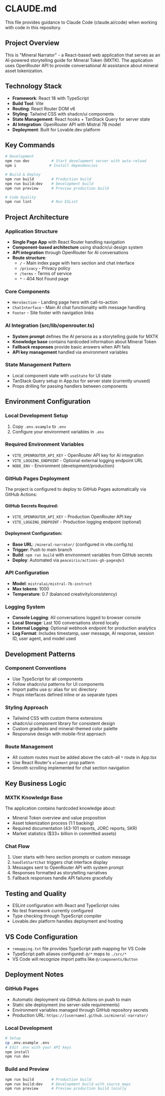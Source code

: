 # CLAUDE.md

This file provides guidance to Claude Code (claude.ai/code) when working with code in this repository.

## Project Overview

This is "Mineral Narrator" - a React-based web application that serves as an AI-powered storytelling guide for Mineral Token (MXTK). The application uses OpenRouter API to provide conversational AI assistance about mineral asset tokenization.

## Technology Stack

- **Framework**: React 18 with TypeScript
- **Build Tool**: Vite
- **Routing**: React Router DOM v6
- **Styling**: Tailwind CSS with shadcn/ui components
- **State Management**: React hooks + TanStack Query for server state
- **AI Integration**: OpenRouter API with Mistral 7B model
- **Deployment**: Built for Lovable.dev platform

## Key Commands

```bash
# Development
npm run dev          # Start development server with auto-reload
npm i               # Install dependencies

# Build & Deploy
npm run build        # Production build
npm run build:dev    # Development build
npm run preview      # Preview production build

# Code Quality
npm run lint         # Run ESLint
```

## Project Architecture

### Application Structure
- **Single Page App** with React Router handling navigation
- **Component-based architecture** using shadcn/ui design system
- **API integration** through OpenRouter for AI conversations
- **Route structure**:
  - `/` - Main index page with hero section and chat interface
  - `/privacy` - Privacy policy
  - `/terms` - Terms of service
  - `*` - 404 Not Found page

### Core Components
- `HeroSection` - Landing page hero with call-to-action
- `ChatInterface` - Main AI chat functionality with message handling
- `Footer` - Site footer with navigation links

### AI Integration (src/lib/openrouter.ts)
- **System prompt** defines the AI persona as a storytelling guide for MXTK
- **Knowledge base** contains hardcoded information about Mineral Token
- **Fallback responses** provide basic answers when API fails
- **API key management** handled via environment variables

### State Management Pattern
- Local component state with `useState` for UI state
- TanStack Query setup in App.tsx for server state (currently unused)
- Props drilling for passing handlers between components

## Environment Configuration

### Local Development Setup
1. Copy `.env.example` to `.env`
2. Configure your environment variables in `.env`

### Required Environment Variables
- `VITE_OPENROUTER_API_KEY` - OpenRouter API key for AI integration
- `VITE_LOGGING_ENDPOINT` - Optional external logging endpoint URL
- `NODE_ENV` - Environment (development/production)

### GitHub Pages Deployment
The project is configured to deploy to GitHub Pages automatically via GitHub Actions:

#### GitHub Secrets Required:
- `VITE_OPENROUTER_API_KEY` - Production OpenRouter API key
- `VITE_LOGGING_ENDPOINT` - Production logging endpoint (optional)

#### Deployment Configuration:
- **Base URL**: `/mineral-narrator/` (configured in vite.config.ts)
- **Trigger**: Push to main branch
- **Build**: `npm run build` with environment variables from GitHub secrets
- **Deploy**: Automated via `peaceiris/actions-gh-pages@v3`

### API Configuration
- **Model**: `mistralai/mistral-7b-instruct`
- **Max tokens**: 1000
- **Temperature**: 0.7 (balanced creativity/consistency)

### Logging System
- **Console Logging**: All conversations logged to browser console
- **Local Storage**: Last 100 conversations stored locally
- **External Logging**: Optional webhook endpoint for production analytics
- **Log Format**: Includes timestamp, user message, AI response, session ID, user agent, and model used

## Development Patterns

### Component Conventions
- Use TypeScript for all components
- Follow shadcn/ui patterns for UI components
- Import paths use `@/` alias for src directory
- Props interfaces defined inline or as separate types

### Styling Approach
- Tailwind CSS with custom theme extensions
- shadcn/ui component library for consistent design
- Custom gradients and mineral-themed color palette
- Responsive design with mobile-first approach

### Route Management
- All custom routes must be added above the catch-all `*` route in App.tsx
- Use React Router's `element` prop pattern
- Smooth scrolling implemented for chat section navigation

## Key Business Logic

### MXTK Knowledge Base
The application contains hardcoded knowledge about:
- Mineral Token overview and value proposition
- Asset tokenization process (1:1 backing)
- Required documentation (43-101 reports, JORC reports, SKR)
- Market statistics ($33+ billion in committed assets)

### Chat Flow
1. User starts with hero section prompts or custom message
2. `handleStartChat` triggers chat interface display
3. Messages sent to OpenRouter API with system prompt
4. Responses formatted as storytelling narratives
5. Fallback responses handle API failures gracefully

## Testing and Quality

- ESLint configuration with React and TypeScript rules
- No test framework currently configured
- Type checking through TypeScript compiler
- Lovable.dev platform handles deployment and hosting

## VS Code Configuration

- `remapping.txt` file provides TypeScript path mapping for VS Code
- TypeScript path aliases configured: `@/*` maps to `./src/*`
- VS Code will recognize import paths like `@/components/Button`

## Deployment Notes

### GitHub Pages
- Automatic deployment via GitHub Actions on push to main
- Static site deployment (no server-side requirements)
- Environment variables managed through GitHub repository secrets
- Production URL: `https://[username].github.io/mineral-narrator/`

### Local Development
```bash
# Setup
cp .env.example .env
# Edit .env with your API keys
npm install
npm run dev
```

### Build and Preview
```bash
npm run build        # Production build
npm run build:dev    # Development build with source maps
npm run preview      # Preview production build locally
```